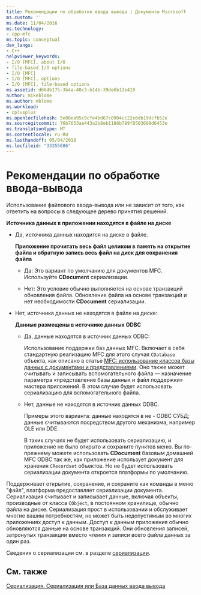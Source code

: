 ```yaml
---
title: Рекомендации по обработке ввода вывода | Документы Microsoft
ms.custom: ''
ms.date: 11/04/2016
ms.technology:
- cpp-mfc
ms.topic: conceptual
dev_langs:
- C++
helpviewer_keywords:
- I/O [MFC], about I/O
- file-based I/O options
- I/O [MFC]
- I/O [MFC], options
- I/O [MFC], file-based options
ms.assetid: d664b175-3b4a-40c3-b14b-39de6b12e419
author: mikeblome
ms.author: mblome
ms.workload:
- cplusplus
ms.openlocfilehash: 5e08ea95c9cfe4bd67c0904cc22e6db19dcfb52e
ms.sourcegitcommit: 76b7653ae443a2b8eb1186b789f8503609d6453e
ms.translationtype: MT
ms.contentlocale: ru-RU
ms.lasthandoff: 05/04/2018
ms.locfileid: "33355686"
---
```

# <a name="recommendations-for-handling-inputoutput"></a>Рекомендации по обработке ввода-вывода
Использование файлового ввода-вывода или не зависит от того, как ответить на вопросы в следующее дерево принятия решений.  
  
 **Источника данных в приложении находятся в файле на диске**  
  
-   Да, источника данных находится на диске в файле.  
  
     **Приложение прочитать весь файл целиком в память на открытие файла и обратную запись весь файл на диск для сохранения файла**  
  
    -   Да: Это вариант по умолчанию для документов MFC. Используйте **CDocument** сериализации.  
  
    -   Нет: Это условие обычно выполняется на основе транзакций обновления файла. Обновление файла на основе транзакций и нет необходимости **CDocument** сериализации.  
  
-   Нет, источника данных не находятся в файле на диске:  
  
     **Данные размещены в источнике данных ODBC**  
  
    -   Да, данные находятся в источник данных ODBC:  
  
         Использование поддержки баз данных MFC. Включает в себя стандартную реализацию MFC для этого случая `CDatabase` объекта, как описано в статье [MFC: использование классов базы данных с документами и представлениями](../data/mfc-using-database-classes-with-documents-and-views.md). Оно также может считывать и записывать вспомогательного файла — назначение параметра «представление базы данных и файл поддержки» мастера приложений. В этом случае будет использовать сериализацию для вспомогательного файла.  
  
    -   Нет, данные не находятся в источник данных ODBC.  
  
         Примеры этого варианта: данные находятся в не - ODBC СУБД; данные считываются посредством другого механизма, например OLE или DDE.  
  
         В таких случаях не будет использовать сериализацию, и приложение не было открыто и сохраните пунктов меню. Вы по-прежнему можете использовать **CDocument** базовым домашней MFC ODBC так же, как приложение использует документ для хранения `CRecordset` объектов. Но не будет использовать сериализации документа откроется платформы по умолчанию.  
  
 Поддерживает открытие, сохранение, и сохраните как команды в меню "файл", платформа предоставляет сериализации документа. Сериализация считывает и записывает данные, включая объекты, производные от класса `CObject`, в постоянном хранилище, обычно файла на диске. Сериализация прост в использовании и обслуживает многие вашим потребностям, но может быть недопустимым во многих приложениях доступ к данным. Доступ к данным приложения обычно обновляются данные на основе транзакций. Они обновления записей, затронутых транзакции вместо чтения и записи всего файла данных за один раз.  
  
 Сведения о сериализации см. в разделе [сериализации](../mfc/serialization-in-mfc.md).  
  
## <a name="see-also"></a>См. также  
 [Сериализация. Сериализация или База данных ввода вывода](../mfc/serialization-serialization-vs-database-input-output.md)
